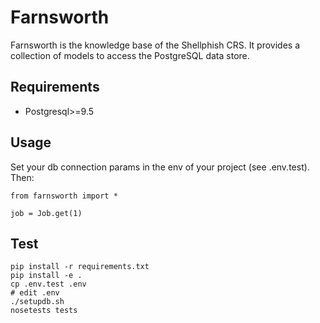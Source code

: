 # Farnsworth

Farnsworth is the knowledge base of the Shellphish CRS.
It provides a collection of models to access the PostgreSQL data store.


## Requirements

* Postgresql>=9.5


## Usage

Set your db connection params in the env of your project (see .env.test).
Then:

```
from farnsworth import *

job = Job.get(1)
```


## Test

```
pip install -r requirements.txt
pip install -e .
cp .env.test .env
# edit .env
./setupdb.sh
nosetests tests
```
